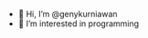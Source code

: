 - 👋 Hi, I’m @genykurniawan
- 👀 I’m interested in programming

<!---
genykurniawan/genykurniawan is a ✨ special ✨ repository because its `README.md` (this file) appears on your GitHub profile.
You can click the Preview link to take a look at your changes.
--->
